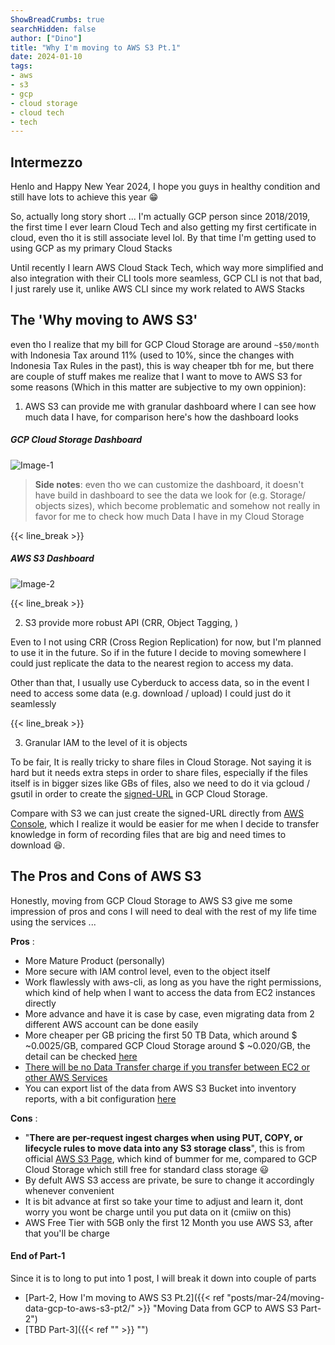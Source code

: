 ```yaml
---
ShowBreadCrumbs: true
searchHidden: false
author: ["Dino"]
title: "Why I'm moving to AWS S3 Pt.1"
date: 2024-01-10
tags: 
- aws
- s3
- gcp
- cloud storage
- cloud tech
- tech
---
```


## Intermezzo

<p style='text-align: justify;'>

Henlo and Happy New Year 2024, I hope you guys in healthy condition and still have lots to achieve this year :grin:

So, actually long story short ...
I'm actually GCP person since 2018/2019, the first time I ever learn Cloud Tech and also getting my first certificate
in cloud, even tho it is still associate level lol. By that time I'm getting used to using GCP as my primary Cloud Stacks

Until recently I learn AWS Cloud Stack Tech, which way more simplified and also integration with their CLI tools more seamless, 
GCP CLI is not that bad, I just rarely use it, unlike AWS CLI since my work related to AWS Stacks

</p>

## The 'Why moving to AWS S3' 

even tho I realize that my bill for GCP Cloud Storage are around `~$50/month` with Indonesia Tax around 11% (used to 10%, 
since the changes with Indonesia Tax Rules in the past), this is way cheaper tbh for me, but there are couple of stuff makes me realize that I want to move to AWS S3 for some reasons (Which in this matter are subjective to my own oppinion):

1. AWS S3 can provide me with granular dashboard where I can see how much data I have, for comparison here's how the dashboard looks

##### GCP Cloud Storage Dashboard
![Image-1](/img/jan-24/moving-data-gcp-to-aws-s3-pt1/image-1.png)

<p style='text-align: justify;'>

> **Side notes**: even tho we can customize the dashboard, it doesn't have build in dashboard to see the data we look for (e.g. Storage/
objects sizes), which become problematic and somehow not really in favor for me to check how much Data I have in my Cloud Storage

</p>
{{< line_break >}}

##### AWS S3 Dashboard
![Image-2](/img/jan-24/moving-data-gcp-to-aws-s3-pt1/image-2.png)

{{< line_break >}}

2. S3 provide more robust API (CRR, Object Tagging, )

<p style='text-align: justify;'>

Even to I not using CRR (Cross Region Replication) for now, but I'm planned to use it in the future.
So if in the future I decide to moving somewhere I could just replicate the data to the nearest region to access my data.

Other than that, I usually use Cyberduck to access data, so in the event I need to access some data (e.g. download / upload) I could 
just do it seamlessly

</p>
{{< line_break >}}

3. Granular IAM to the level of it is objects

<p style='text-align: justify;'>

To be fair, It is really tricky to share files in Cloud Storage. Not saying it is hard but it needs extra steps in order to share files, especially if the files itself is in bigger sizes like GBs of files, also we need to do it via gcloud / gsutil in order to create the [signed-URL](https://cloud.google.com/storage/docs/access-control/signing-urls-with-helpers) in GCP Cloud Storage.

Compare with S3 we can just create the signed-URL directly from [AWS Console](https://docs.aws.amazon.com/AmazonS3/latest/userguide/ShareObjectPreSignedURL.html), which I realize it would be easier for me when I decide to transfer knowledge in form of recording files
that are big and need times to download :laughing:.

</p>

## The Pros and Cons of AWS S3

<p style='text-align: justify;'>

Honestly, moving from GCP Cloud Storage to AWS S3 give me some impression of pros and cons I will need to deal with the rest of my 
life time using the services ...

**Pros** :

- More Mature Product (personally)
- More secure with IAM control level, even to the object itself
- Work flawlessly with aws-cli, as long as you have the right permissions, which kind of help when I want to access the data from EC2 instances directly
- More advance and have it is case by case, even migrating data from 2 different AWS account can be done easily
- More cheaper per GB pricing the first 50 TB Data, which around $ ~0.0025/GB, compared GCP Cloud Storage around $ ~0.020/GB, the detail can be checked [here](https://aws.amazon.com/s3/pricing/)
- [There will be no Data Transfer charge if you transfer between EC2 or other AWS Services](https://arc.net/l/quote/vrotbjcb)
- You can export list of the data from AWS S3 Bucket into inventory reports, with a bit configuration [here](https://docs.aws.amazon.com/AmazonS3/latest/userguide/storage-inventory.html)


**Cons** :

- "**There are per-request ingest charges when using PUT, COPY, or lifecycle rules to move data into any S3 storage class**", this is from official [AWS S3 Page](https://arc.net/l/quote/lipqpept), which kind of bummer for me, compared to GCP Cloud Storage which still free for standard class storage :smiley:
- By defult AWS S3 access are private, be sure to change it accordingly whenever convenient
- It is bit advance at first so take your time to adjust and learn it, dont worry you wont be charge until you put data on it (cmiiw on this)
- AWS Free Tier with 5GB only the first 12 Month you use AWS S3, after that you'll be charge

</p>

#### End of Part-1

Since it is to long to put into 1 post, I will break it down into couple of parts

- [Part-2, How I'm moving to AWS S3 Pt.2]({{< ref "posts/mar-24/moving-data-gcp-to-aws-s3-pt2/" >}} "Moving Data from GCP to AWS S3 Part-2")
- [TBD Part-3]({{< ref "" >}} "")
